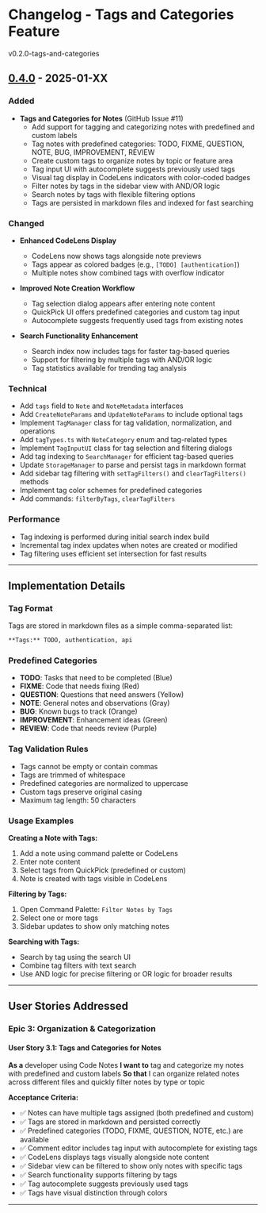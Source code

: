 # Changelog - Tags and Categories Feature

v0.2.0-tags-and-categories

## [0.4.0] - 2025-01-XX

### Added

- **Tags and Categories for Notes** (GitHub Issue #11)
  - Add support for tagging and categorizing notes with predefined and custom labels
  - Tag notes with predefined categories: TODO, FIXME, QUESTION, NOTE, BUG, IMPROVEMENT, REVIEW
  - Create custom tags to organize notes by topic or feature area
  - Tag input UI with autocomplete suggests previously used tags
  - Visual tag display in CodeLens indicators with color-coded badges
  - Filter notes by tags in the sidebar view with AND/OR logic
  - Search notes by tags with flexible filtering options
  - Tags are persisted in markdown files and indexed for fast searching

### Changed

- **Enhanced CodeLens Display**
  - CodeLens now shows tags alongside note previews
  - Tags appear as colored badges (e.g., `[TODO] [authentication]`)
  - Multiple notes show combined tags with overflow indicator

- **Improved Note Creation Workflow**
  - Tag selection dialog appears after entering note content
  - QuickPick UI offers predefined categories and custom tag input
  - Autocomplete suggests frequently used tags from existing notes

- **Search Functionality Enhancement**
  - Search index now includes tags for faster tag-based queries
  - Support for filtering by multiple tags with AND/OR logic
  - Tag statistics available for trending tag analysis

### Technical

- Add `tags` field to `Note` and `NoteMetadata` interfaces
- Add `CreateNoteParams` and `UpdateNoteParams` to include optional tags
- Implement `TagManager` class for tag validation, normalization, and operations
- Add `tagTypes.ts` with `NoteCategory` enum and tag-related types
- Implement `TagInputUI` class for tag selection and filtering dialogs
- Add tag indexing to `SearchManager` for efficient tag-based queries
- Update `StorageManager` to parse and persist tags in markdown format
- Add sidebar tag filtering with `setTagFilters()` and `clearTagFilters()` methods
- Implement tag color schemes for predefined categories
- Add commands: `filterByTags`, `clearTagFilters`

### Performance

- Tag indexing is performed during initial search index build
- Incremental tag index updates when notes are created or modified
- Tag filtering uses efficient set intersection for fast results

---

## Implementation Details

### Tag Format

Tags are stored in markdown files as a simple comma-separated list:

```markdown
**Tags:** TODO, authentication, api
```

### Predefined Categories

- **TODO**: Tasks that need to be completed (Blue)
- **FIXME**: Code that needs fixing (Red)
- **QUESTION**: Questions that need answers (Yellow)
- **NOTE**: General notes and observations (Gray)
- **BUG**: Known bugs to track (Orange)
- **IMPROVEMENT**: Enhancement ideas (Green)
- **REVIEW**: Code that needs review (Purple)

### Tag Validation Rules

- Tags cannot be empty or contain commas
- Tags are trimmed of whitespace
- Predefined categories are normalized to uppercase
- Custom tags preserve original casing
- Maximum tag length: 50 characters

### Usage Examples

**Creating a Note with Tags:**

1. Add a note using command palette or CodeLens
2. Enter note content
3. Select tags from QuickPick (predefined or custom)
4. Note is created with tags visible in CodeLens

**Filtering by Tags:**

1. Open Command Palette: `Filter Notes by Tags`
2. Select one or more tags
3. Sidebar updates to show only matching notes

**Searching with Tags:**

- Search by tag using the search UI
- Combine tag filters with text search
- Use AND logic for precise filtering or OR logic for broader results

---

## User Stories Addressed

### Epic 3: Organization & Categorization

#### User Story 3.1: Tags and Categories for Notes

**As a** developer using Code Notes
**I want to** tag and categorize my notes with predefined and custom labels
**So that** I can organize related notes across different files and quickly filter notes by type or topic

**Acceptance Criteria:**

- ✅ Notes can have multiple tags assigned (both predefined and custom)
- ✅ Tags are stored in markdown and persisted correctly
- ✅ Predefined categories (TODO, FIXME, QUESTION, NOTE, etc.) are available
- ✅ Comment editor includes tag input with autocomplete for existing tags
- ✅ CodeLens displays tags visually alongside note content
- ✅ Sidebar view can be filtered to show only notes with specific tags
- ✅ Search functionality supports filtering by tags
- ✅ Tag autocomplete suggests previously used tags
- ✅ Tags have visual distinction through colors

---

[0.4.0]: https://github.com/jnahian/code-context-notes/releases/tag/v0.4.0
